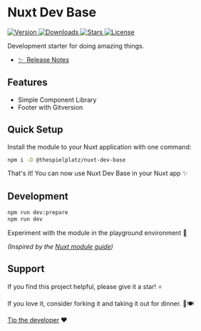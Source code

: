 # Nuxt Dev Base

<!-- Badges Start -->
<p>
  <a href="https://npmjs.com/package/@thespielplatz/nuxt-dev-base">
    <img src="https://img.shields.io/npm/v/@thespielplatz/nuxt-dev-base.svg?style=flat-square&colorA=202128&colorB=36936A" alt="Version">
  </a>
  <a href="https://npmjs.com/package/@thespielplatz/nuxt-dev-base">
    <img src="https://img.shields.io/npm/dm/@thespielplatz/nuxt-dev-base.svg?style=flat-square&colorA=202128&colorB=36936A" alt="Downloads">
  </a>
  <a href="https://github.com/thespielplatz/nuxt-dev-base/stargazers">
    <img src="https://img.shields.io/github/stars/thespielplatz/nuxt-dev-base.svg?style=flat-square&colorA=202128&colorB=36936A" alt="Stars">
  </a>
  <a href="https://github.com/thespielplatz/nuxt-dev-base/blob/main/LICENSE">
    <img src="https://img.shields.io/github/license/thespielplatz/nuxt-dev-base.svg?style=flat-square&colorA=202128&colorB=36936A" alt="License">
  </a>
</p>
<!-- Badges End -->

Development starter for doing amazing things.

- [✨ &nbsp;Release Notes](/CHANGELOG.md)

## Features

- Simple Component Library
- Footer with Gitversion

## Quick Setup

Install the module to your Nuxt application with one command:

```bash
npm i -D @thespielplatz/nuxt-dev-base
```

That's it! You can now use Nuxt Dev Base in your Nuxt app ✨

## Development

```sh
npm run dev:prepare
npm run dev
```

Experiment with the module in the playground environment 🎉

_(Inspired by the [Nuxt module guide](https://nuxt.com/docs/guide/going-further/modules))_

## Support

If you find this project helpful, please give it a star! ⭐

If you love it, consider forking it and taking it out for dinner. 🌟🍽️

[Tip the developer](https://thespielplatz.com/tip-jar) ❤️